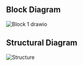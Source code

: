 ## Block Diagram
![Block 1 drawio](https://user-images.githubusercontent.com/98897973/163235477-c578eea3-0fcc-46c0-a96b-efe252a42a26.png)


## Structural Diagram
![Structure](https://user-images.githubusercontent.com/98897973/163235481-48bf47ca-ae04-4bc2-84a1-ef808a395518.png)
